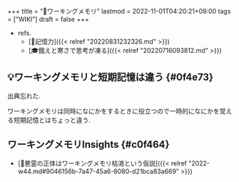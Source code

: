 +++
title = "📝ワーキングメモリ"
lastmod = 2022-11-01T04:20:21+09:00
tags = ["WIKI"]
draft = false
+++

-   refs.
    -   [📝記憶力]({{< relref "20220831232326.md" >}})
    -   [🎓餓えと寒さで思考が凍る]({{< relref "20220716093812.md" >}})


## 💡ワーキングメモリと短期記憶は違う {#0f4e73}

出典忘れた.

ワーキングメモリは同時になにかをするときに役立つので一時的になにかを覚える短期記憶とはちょっと違う.


## ワーキングメモリInsights {#c0f464}

-   [💭悪霊の正体はワーキングメモリ枯渇という仮説]({{< relref "2022-w44.md#9046156b-7a47-45a6-8080-d21bca83a669" >}})
